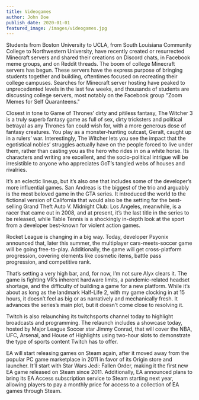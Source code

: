 ```yaml
---
title: Videogames
author: John Doe
publish_date: 2020-01-01
featured_image: /images/videogames.jpg
---
```


Students from Boston University to UCLA, from South Louisiana Community College to Northwestern University, have recently created or resurrected Minecraft servers and shared their creations on Discord chats, in Facebook meme groups, and on Reddit threads. The boom of college Minecraft servers has begun. These servers have the express purpose of bringing students together and building, oftentimes focused on recreating their college campuses. Searches for Minecraft server hosting have peaked to unprecedented levels in the last few weeks, and thousands of students are discussing college servers, most notably on the Facebook group "Zoom Memes for Self Quaranteens."

Closest in tone to Game of Thrones’ dirty and pitiless fantasy, The Witcher 3 is a truly superb fantasy game as full of sex, dirty tricksters and political betrayal as any Thrones fan could wish for, with a more generous dose of fantasy creatures. You play as a monster-hunting outcast, Geralt, caught up in a rulers’ war. Interestingly, The Witcher lets you see the impact that the egotistical nobles’ struggles actually have on the people forced to live under them, rather than casting you as the hero who rides in on a white horse. Its characters and writing are excellent, and the socio-political intrigue will be irresistible to anyone who appreciates GoT’s tangled webs of houses and rivalries.

It’s an eclectic lineup, but it’s also one that includes some of the developer’s more influential games. San Andreas is the biggest of the trio and arguably is the most beloved game in the GTA series. It introduced the world to the fictional version of California that would also be the setting for the best-selling Grand Theft Auto V. Midnight Club: Los Angeles, meanwhile, is a racer that came out in 2008, and at present, it’s the last title in the series to be released, while Table Tennis is a shockingly in-depth look at the sport from a developer best-known for violent action games.

Rocket League is changing in a big way. Today, developer Psyonix announced that, later this summer, the multiplayer cars-meets-soccer game will be going free-to-play. Additionally, the game will get cross-platform progression, covering elements like cosmetic items, battle pass progression, and competitive rank.

That’s setting a very high bar, and, for now, I’m not sure Alyx clears it. The game is fighting VR’s inherent hardware limits, a pandemic-related headset shortage, and the difficulty of building a game for a new platform. While it’s about as long as the landmark Half-Life 2, with my game clocking in at 15 hours, it doesn’t feel as big or as narratively and mechanically fresh. It advances the series’s main plot, but it doesn’t come close to resolving it.

Twitch is also relaunching its twitchsports channel today to highlight broadcasts and programming. The relaunch includes a showcase today, hosted by Major League Soccer star Jimmy Conrad, that will cover the NBA, UFC, Arsenal, and House of Highlights using two-hour slots to demonstrate the type of sports content Twitch has to offer.

EA will start releasing games on Steam again, after it moved away from the popular PC game marketplace in 2011 in favor of its Origin store and launcher. It’ll start with Star Wars Jedi: Fallen Order, making it the first new EA game released on Steam since 2011. Additionally, EA announced plans to bring its EA Access subscription service to Steam starting next year, allowing players to pay a monthly price for access to a collection of EA games through Steam.
